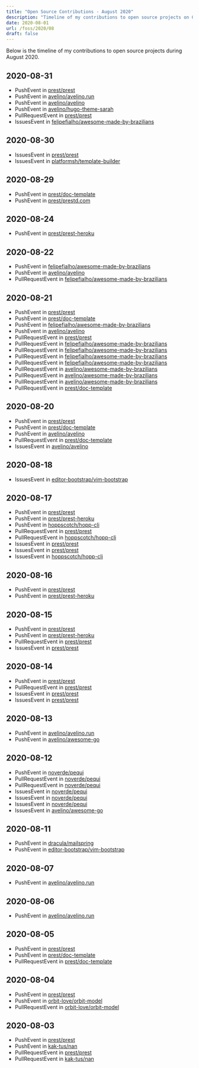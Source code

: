 ```yaml
---
title: "Open Source Contributions - August 2020"
description: "Timeline of my contributions to open source projects on GitHub during August 2020."
date: 2020-08-01
url: /foss/2020/08
draft: false
---
```


Below is the timeline of my contributions to open source projects during August 2020.

## 2020-08-31

- PushEvent in [prest/prest](https://github.com/prest/prest)
- PushEvent in [avelino/avelino.run](https://github.com/avelino/avelino.run)
- PushEvent in [avelino/avelino](https://github.com/avelino/avelino)
- PushEvent in [avelino/hugo-theme-sarah](https://github.com/avelino/hugo-theme-sarah)
- PullRequestEvent in [prest/prest](https://github.com/prest/prest)
- IssuesEvent in [felipefialho/awesome-made-by-brazilians](https://github.com/felipefialho/awesome-made-by-brazilians)

## 2020-08-30

- IssuesEvent in [prest/prest](https://github.com/prest/prest)
- IssuesEvent in [platformsh/template-builder](https://github.com/platformsh/template-builder)

## 2020-08-29

- PushEvent in [prest/doc-template](https://github.com/prest/doc-template)
- PushEvent in [prest/prestd.com](https://github.com/prest/prestd.com)

## 2020-08-24

- PushEvent in [prest/prest-heroku](https://github.com/prest/prest-heroku)

## 2020-08-22

- PushEvent in [felipefialho/awesome-made-by-brazilians](https://github.com/felipefialho/awesome-made-by-brazilians)
- PushEvent in [avelino/avelino](https://github.com/avelino/avelino)
- PullRequestEvent in [felipefialho/awesome-made-by-brazilians](https://github.com/felipefialho/awesome-made-by-brazilians)

## 2020-08-21

- PushEvent in [prest/prest](https://github.com/prest/prest)
- PushEvent in [prest/doc-template](https://github.com/prest/doc-template)
- PushEvent in [felipefialho/awesome-made-by-brazilians](https://github.com/felipefialho/awesome-made-by-brazilians)
- PushEvent in [avelino/avelino](https://github.com/avelino/avelino)
- PullRequestEvent in [prest/prest](https://github.com/prest/prest)
- PullRequestEvent in [felipefialho/awesome-made-by-brazilians](https://github.com/felipefialho/awesome-made-by-brazilians)
- PullRequestEvent in [felipefialho/awesome-made-by-brazilians](https://github.com/felipefialho/awesome-made-by-brazilians)
- PullRequestEvent in [felipefialho/awesome-made-by-brazilians](https://github.com/felipefialho/awesome-made-by-brazilians)
- PullRequestEvent in [felipefialho/awesome-made-by-brazilians](https://github.com/felipefialho/awesome-made-by-brazilians)
- PullRequestEvent in [avelino/awesome-made-by-brazilians](https://github.com/avelino/awesome-made-by-brazilians)
- PullRequestEvent in [avelino/awesome-made-by-brazilians](https://github.com/avelino/awesome-made-by-brazilians)
- PullRequestEvent in [avelino/awesome-made-by-brazilians](https://github.com/avelino/awesome-made-by-brazilians)
- PullRequestEvent in [prest/doc-template](https://github.com/prest/doc-template)

## 2020-08-20

- PushEvent in [prest/prest](https://github.com/prest/prest)
- PushEvent in [prest/doc-template](https://github.com/prest/doc-template)
- PushEvent in [avelino/avelino](https://github.com/avelino/avelino)
- PullRequestEvent in [prest/doc-template](https://github.com/prest/doc-template)
- IssuesEvent in [avelino/avelino](https://github.com/avelino/avelino)

## 2020-08-18

- IssuesEvent in [editor-bootstrap/vim-bootstrap](https://github.com/editor-bootstrap/vim-bootstrap)

## 2020-08-17

- PushEvent in [prest/prest](https://github.com/prest/prest)
- PushEvent in [prest/prest-heroku](https://github.com/prest/prest-heroku)
- PushEvent in [hoppscotch/hopp-cli](https://github.com/hoppscotch/hopp-cli)
- PullRequestEvent in [prest/prest](https://github.com/prest/prest)
- PullRequestEvent in [hoppscotch/hopp-cli](https://github.com/hoppscotch/hopp-cli)
- IssuesEvent in [prest/prest](https://github.com/prest/prest)
- IssuesEvent in [prest/prest](https://github.com/prest/prest)
- IssuesEvent in [hoppscotch/hopp-cli](https://github.com/hoppscotch/hopp-cli)

## 2020-08-16

- PushEvent in [prest/prest](https://github.com/prest/prest)
- PushEvent in [prest/prest-heroku](https://github.com/prest/prest-heroku)

## 2020-08-15

- PushEvent in [prest/prest](https://github.com/prest/prest)
- PushEvent in [prest/prest-heroku](https://github.com/prest/prest-heroku)
- PullRequestEvent in [prest/prest](https://github.com/prest/prest)
- IssuesEvent in [prest/prest](https://github.com/prest/prest)

## 2020-08-14

- PushEvent in [prest/prest](https://github.com/prest/prest)
- PullRequestEvent in [prest/prest](https://github.com/prest/prest)
- IssuesEvent in [prest/prest](https://github.com/prest/prest)
- IssuesEvent in [prest/prest](https://github.com/prest/prest)

## 2020-08-13

- PushEvent in [avelino/avelino.run](https://github.com/avelino/avelino.run)
- PushEvent in [avelino/awesome-go](https://github.com/avelino/awesome-go)

## 2020-08-12

- PushEvent in [noverde/pequi](https://github.com/noverde/pequi)
- PullRequestEvent in [noverde/pequi](https://github.com/noverde/pequi)
- PullRequestEvent in [noverde/pequi](https://github.com/noverde/pequi)
- IssuesEvent in [noverde/pequi](https://github.com/noverde/pequi)
- IssuesEvent in [noverde/pequi](https://github.com/noverde/pequi)
- IssuesEvent in [noverde/pequi](https://github.com/noverde/pequi)
- IssuesEvent in [avelino/awesome-go](https://github.com/avelino/awesome-go)

## 2020-08-11

- PushEvent in [dracula/mailspring](https://github.com/dracula/mailspring)
- PushEvent in [editor-bootstrap/vim-bootstrap](https://github.com/editor-bootstrap/vim-bootstrap)

## 2020-08-07

- PushEvent in [avelino/avelino.run](https://github.com/avelino/avelino.run)

## 2020-08-06

- PushEvent in [avelino/avelino.run](https://github.com/avelino/avelino.run)

## 2020-08-05

- PushEvent in [prest/prest](https://github.com/prest/prest)
- PushEvent in [prest/doc-template](https://github.com/prest/doc-template)
- PullRequestEvent in [prest/doc-template](https://github.com/prest/doc-template)

## 2020-08-04

- PushEvent in [prest/prest](https://github.com/prest/prest)
- PushEvent in [orbit-love/orbit-model](https://github.com/orbit-love/orbit-model)
- PullRequestEvent in [orbit-love/orbit-model](https://github.com/orbit-love/orbit-model)

## 2020-08-03

- PushEvent in [prest/prest](https://github.com/prest/prest)
- PushEvent in [kak-tus/nan](https://github.com/kak-tus/nan)
- PullRequestEvent in [prest/prest](https://github.com/prest/prest)
- PullRequestEvent in [kak-tus/nan](https://github.com/kak-tus/nan)

